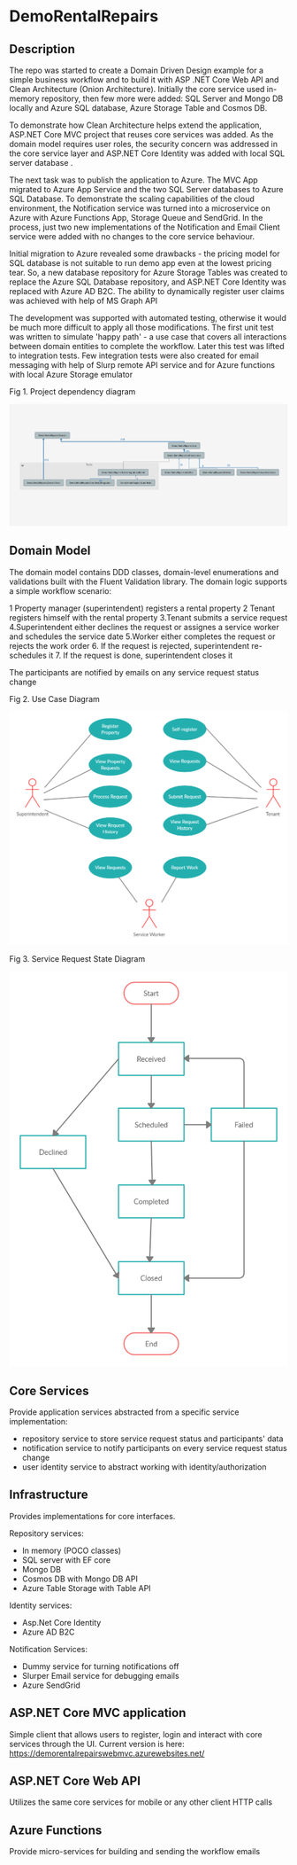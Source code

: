# DemoRentalRepairs

## Description

The repo was started to create a Domain Driven Design example for a simple business workflow and to build it   with ASP .NET Core Web API and Clean Architecture (Onion Architecture). Initially the core service used in-memory repository, then few more were added:  SQL Server and Mongo DB locally and Azure SQL database, Azure Storage Table and Cosmos DB.  

To demonstrate how Clean Architecture helps extend the application, ASP.NET Core MVC project that reuses core services was added. As the domain model requires user roles, the security concern was addressed in the core service layer and ASP.NET Core Identity was added with local SQL server database .

The next task was to publish the application to Azure. The MVC App migrated to Azure App Service and the two SQL Server databases to Azure SQL Database.  To demonstrate the scaling capabilities of the cloud environment, the Notification service was turned into a microservice on Azure with Azure Functions App, Storage Queue and SendGrid. In the process, just two new implementations of the Notification and Email Client service were added with no changes to the core service behaviour.  

Initial migration to Azure revealed some drawbacks - the pricing model for SQL database is not suitable to run demo app even at the lowest pricing tear. So, a new database repository for Azure Storage Tables was created to replace the Azure SQL Database repository, and ASP.NET Core Identity was replaced with Azure AD B2C. The ability to dynamically register user claims was achieved with help of MS Graph API

The development was supported with automated testing, otherwise it would be much more difficult to apply all those modifications. The first unit test was written to simulate 'happy path' - a use case that covers all interactions between domain entities to complete the workflow. Later this test was lifted to integration tests. Few integration tests were also created for email messaging with help of Slurp remote API service and for Azure functions with local Azure Storage emulator

Fig 1. Project dependency diagram

![alt text](https://github.com/akhmelevtsov/DemoRentalRepairsWebAPI/blob/master/Dependencies%20Graph.png?raw=true)

## Domain Model

The domain model contains DDD classes, domain-level enumerations and validations built with the Fluent Validation library.
The domain logic supports a simple workflow scenario:

1 Property manager (superintendent) registers a rental property 
2 Tenant registers himself with the rental property
3.Tenant submits a service request 
4.Superintendent either declines the request or assignes a service worker and schedules the service date
5.Worker either completes the request or rejects the work order
6. If the request is rejected, superintendent re-schedules it 
7. If the request is done, superintendent closes it

The participants are notified by emails on any service request status change

Fig 2. Use Case Diagram

![alt text](https://github.com/akhmelevtsov/DemoRentalRepairsWebAPI/blob/master/Use%20Case%20Diagram.png?raw=true)

Fig 3. Service Request State Diagram

![alt text](https://github.com/akhmelevtsov/DemoRentalRepairsWebAPI/blob/master/Service%20Request%20State%20Diagram.png?raw=true)

## Core Services

Provide application services abstracted from a specific service implementation: 

 - repository service to store service request status and participants' data
 - notification service to notify participants on every service request status change
 - user identity service to abstract working with identity/authorization

## Infrastructure 

Provides implementations for core interfaces.

Repository services:
- In memory (POCO classes)
- SQL server with EF core 
- Mongo DB 
- Cosmos DB with Mongo DB API
- Azure Table Storage with Table API

Identity services:

- Asp.Net Core Identity 
- Azure AD B2C 

Notification Services:

- Dummy service for turning notifications off
- Slurper Email service for debugging emails
- Azure SendGrid 



## ASP.NET Core MVC application

Simple client that allows users to register, login and interact with core services through the UI. 
Current version is here: https://demorentalrepairswebmvc.azurewebsites.net/

## ASP.NET Core Web API

Utilizes the same core services for mobile or any other client HTTP calls

## Azure Functions

Provide micro-services for building and sending the workflow emails 




